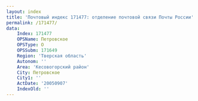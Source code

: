 ```yaml
---
layout: index
title: 'Почтовый индекс 171477: отделение почтовой связи Почты России'
permalink: /171477/
data:
    Index: 171477
    OPSName: Петровское
    OPSType: О
    OPSSubm: 171649
    Region: 'Тверская область'
    Autonom: ''
    Area: 'Кесовогорский район'
    City: Петровское
    City1: ''
    ActDate: '20050907'
    IndexOld: ''
---
```

